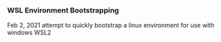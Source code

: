 ### WSL Environment Bootstrapping

Feb 2, 2021 attempt to quickly bootstrap a linux environment for use with windows WSL2
